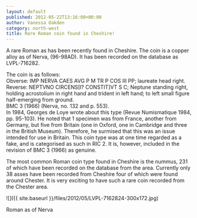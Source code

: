 ```yaml
---
layout: default
published: 2012-05-22T13:16:00+00:00
author: Vanessa Oakden
category: north-west
title: Rare Roman coin found in Cheshire!
---
```


A rare Roman as has been recently found in Cheshire. The coin is a copper alloy as of Nerva, (96-98AD). It has been recorded on the database as LVPL-716282.

The coin is as follows:  
Obverse: IMP NERVA CAES AVG P M TR P COS III PP; laureate head right.  
Reverse: NEPTVNO CIRCENS\[I? CONSTIT\]VT S C; Neptune standing right, holding acrostolium in right hand and trident in left hand; to left small figure half-emerging from ground.  
BMC 3 (1966) (Nerva, no. 132 and p. 553).  
In 1984, Georges de Loye wrote about this type (Revue Numismatique 1984, pp. 95-103). He noted that 1 specimen was from France, another from Germany, but five from Britain (one in Oxford, one in Cambridge and three in the British Museum). Therefore, he surmised that this was an issue intended for use in Britain. This coin type was at one time regarded as a fake, and is categorised as such in RIC 2. It is, however, included in the revision of BMC 3 (1966) as genuine.

The most common Roman coin type found in Cheshire is the nummus, 231 of which have been recorded on the database from the area. Currently only 38 asses have been recorded from Cheshire four of which were found around Chester. It is very exciting to have such a rare coin recorded from the Chester area.  

![]({{ site.baseurl }}/files/2012/05/LVPL-7162824-300x172.jpg)

Roman as of Nerva
